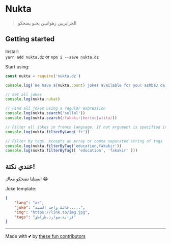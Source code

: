 # Nukta
> الجزايريين زهوانيين يحبو يضحكو

## Getting started
Install:  
`yarn add nukta.dz` or `npm i --save nukta.dz`

Start using:  
```js
const nukta = require('nukta.dz')

console.log(`We have ${nukta.count} jokes available for you! ashba3 da7k ;P`)

// Set all jokes
console.log(nukta.nukat)

// Find all jokes using a regular expression
console.log(nukta.search('sellal'))
console.log(nukta.search(/fakakir|ber(ou|w)ita/))

// Filter all jokes in french language. If not argument is specified it defaults to 'ar'
console.log(nukta.filterByLang('fr'))

// Filter by tags. Accepts an Array or comma separated string of tags
console.log(nukta.filterByTag('education,fakakir'))
console.log(nukta.filterByTag([ 'education', 'fakakir' ]))
```


## عندي نكتة!
ابعبتلنا نضحكو معاك :joy:

Joke template:
```json
{
    "lang": "ar",
    "joke": "قالك واحد السيد.....",
    "img": "https://link.to/img.jpg",
    "tags": "قراية،صوارد،طراطق"
}
```

- - -
Made with 💕 by [these fun contributors](https://github.com/algeriatech/nukta.dz/graphs/contributors)
